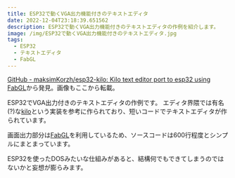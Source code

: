 ```yaml
---
title: ESP32で動くVGA出力機能付きのテキストエディタ
date: 2022-12-04T23:18:39.651562
description: ESP32で動くVGA出力機能付きのテキストエディタの作例を紹介します。
image: /img/ESP32で動くVGA出力機能付きのテキストエディタ.jpg
tags:
  - ESP32
  - テキストエディタ
  - FabGL
---
```

[GitHub - maksimKorzh/esp32-kilo: Kilo text editor port to esp32 using FabGL](https://github.com/maksimKorzh/esp32-kilo)から発見。画像もここから転載。

ESP32でVGA出力付きのテキストエディタの作例です。
エディタ界隈では有名(?)な[kilo](https://github.com/antirez/kilo)という実装を参考に作られており、短いコードでテキストエディタが作られています。

画面出力部分は[FabGL](../../post/esp32%E3%81%A7vga%E8%A1%A8%E7%A4%BA%E3%82%92fabgl/)を利用しているため、ソースコードは600行程度とシンプルにまとまっています。

ESP32を使ったDOSみたいな仕組みがあると、結構何でもできてしまうのではないかと妄想が膨らみます。



